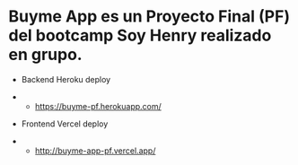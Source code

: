 # Buyme App es un Proyecto Final (PF) del bootcamp Soy Henry realizado en grupo.

- <vr></vr> Backend Heroku deploy
- - <vr></vr> https://buyme-pf.herokuapp.com/

- <vr></vr> Frontend Vercel deploy
- - <vr></vr> http://buyme-app-pf.vercel.app/
